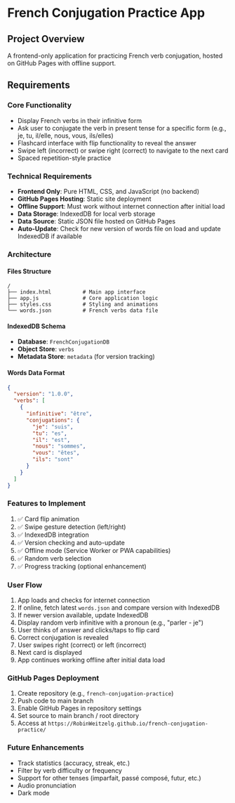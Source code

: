# French Conjugation Practice App

## Project Overview
A frontend-only application for practicing French verb conjugation, hosted on GitHub Pages with offline support.

## Requirements

### Core Functionality
- Display French verbs in their infinitive form
- Ask user to conjugate the verb in present tense for a specific form (e.g., je, tu, il/elle, nous, vous, ils/elles)
- Flashcard interface with flip functionality to reveal the answer
- Swipe left (incorrect) or swipe right (correct) to navigate to the next card
- Spaced repetition-style practice

### Technical Requirements
- **Frontend Only**: Pure HTML, CSS, and JavaScript (no backend)
- **GitHub Pages Hosting**: Static site deployment
- **Offline Support**: Must work without internet connection after initial load
- **Data Storage**: IndexedDB for local verb storage
- **Data Source**: Static JSON file hosted on GitHub Pages
- **Auto-Update**: Check for new version of words file on load and update IndexedDB if available

### Architecture

#### Files Structure
```
/
├── index.html          # Main app interface
├── app.js              # Core application logic
├── styles.css          # Styling and animations
└── words.json          # French verbs data file
```

#### IndexedDB Schema
- **Database**: `FrenchConjugationDB`
- **Object Store**: `verbs`
- **Metadata Store**: `metadata` (for version tracking)

#### Words Data Format
```json
{
  "version": "1.0.0",
  "verbs": [
    {
      "infinitive": "être",
      "conjugations": {
        "je": "suis",
        "tu": "es",
        "il": "est",
        "nous": "sommes",
        "vous": "êtes",
        "ils": "sont"
      }
    }
  ]
}
```

### Features to Implement
1. ✅ Card flip animation
2. ✅ Swipe gesture detection (left/right)
3. ✅ IndexedDB integration
4. ✅ Version checking and auto-update
5. ✅ Offline mode (Service Worker or PWA capabilities)
6. ✅ Random verb selection
7. ✅ Progress tracking (optional enhancement)

### User Flow
1. App loads and checks for internet connection
2. If online, fetch latest `words.json` and compare version with IndexedDB
3. If newer version available, update IndexedDB
4. Display random verb infinitive with a pronoun (e.g., "parler - je")
5. User thinks of answer and clicks/taps to flip card
6. Correct conjugation is revealed
7. User swipes right (correct) or left (incorrect)
8. Next card is displayed
9. App continues working offline after initial data load

### GitHub Pages Deployment
1. Create repository (e.g., `french-conjugation-practice`)
2. Push code to main branch
3. Enable GitHub Pages in repository settings
4. Set source to main branch / root directory
5. Access at `https://RobinWeitzelg.github.io/french-conjugation-practice/`

### Future Enhancements
- Track statistics (accuracy, streak, etc.)
- Filter by verb difficulty or frequency
- Support for other tenses (imparfait, passé composé, futur, etc.)
- Audio pronunciation
- Dark mode
